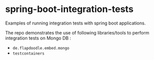# spring-boot-integration-tests
Examples of running integration tests with spring boot applications.

The repo demonstrates the use of following libraries/tools to perform integration tests on Mongo DB :

- `de.flapdoodle.embed.mongo`
- `testcontainers`


